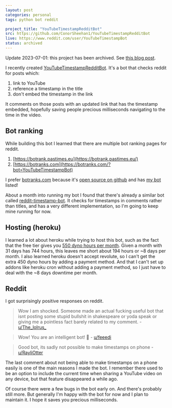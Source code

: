 ```yaml
---
layout: post
categories: personal
tags: python bot reddit

project_title: "YouTubeTimestampRedditBot"
src: https://github.com/ConorSheehan1/YouTubeTimestampRedditBot
live: https://www.reddit.com/user/YouTubeTimestampBot
status: archived
---
```


Update 2023-07-01: this project has been archived. See [this blog post]({{site.url}}/blog/2023/07/01/archiving-youtube-timestamp-reddit-bot.html).

I recently created [YouTubeTimestampRedditBot](https://github.com/ConorSheehan1/YouTubeTimestampRedditBot). It's a bot that checks reddit for posts which:
1. link to YouTube
1. reference a timestamp in the title
1. don't embed the timestamp in the link

It comments on those posts with an updated link that has the timestamp embedded, hopefully saving people precious milliseconds navigating to the time in the video.

## Bot ranking
While building this bot I learned that there are multiple bot ranking pages for reddit.
1. [https://botrank.pastimes.eu](https://botrank.pastimes.eu/)
1. [https://botranks.com](https://botranks.com/?bot=YouTubeTimestampBot)

I prefer [botranks.com](https://botranks.com/?bot=YouTubeTimestampBot) because it's [open source on github](https://github.com/Brandawg93/Botranks) and has [my bot](https://botranks.com/?bot=YouTubeTimestampBot) listed!

About a month into running my bot I found that there's already a similar bot called [reddit-timestamp-bot](https://github.com/ankitgyawali/reddit-timestamp-bot). 
It checks for timestamps in comments rather than titles, and has a very different implementation, so I'm going to keep mine running for now.

## Hosting (heroku)
I learned a lot about heroku while trying to host this bot, such as the fact that the free tier gives you [550 dyno hours per month](https://devcenter.heroku.com/articles/free-dyno-hours#free-dyno-hour-pool). Given a month with 31 days has 744 hours, this leaves me short about 194 hours or ~8 days per month.
I also learned heroku doesn't accept revolute, so I can't get the extra 450 dyno hours by adding a payment method. And that I can't set up addons like heroku cron without adding a payment method, so I just have to deal with the ~8 days downtime per month.

## Reddit
I got surprisingly positive responses on reddit.
>  Wow I am shocked. Someone made an actual fucking useful bot that isnt posting some stupid bullshit in shakespeare or yoda speak or giving me a pointless fact barely related to my comment.
\- [u/The_lolrus_](https://old.reddit.com/r/TheDickShow/comments/qglluu/1700_video_glitch_just_moments_before_1st_smurf/hiao375/)

> Wow! You are an intelligent bot! 🤖 
\- [u/feeedi](https://old.reddit.com/r/donorconception/comments/q9tzkp/to_understand_what_epigenetics_is_watch_this/hgyk21r/)

> Good bot, its sadly not possible to make timestamps on phone
\- [u/RayliOtter](https://old.reddit.com/r/ADCMains/comments/q3eer6/at_525_they_talk_about_lethal_tempo_update_what/hfr660a/)

The last comment about not being able to make timestamps on a phone easily is one of the main reasons I made the bot.
I remember there used to be an option to include the current time when sharing a YouTube video on any device, but that feature disappeared a while ago.

Of course there were a few bugs in the bot early on. And there's probably still more. But generally I'm happy with the bot for now and I plan to maintain it.
I hope it saves you precious milliseconds.